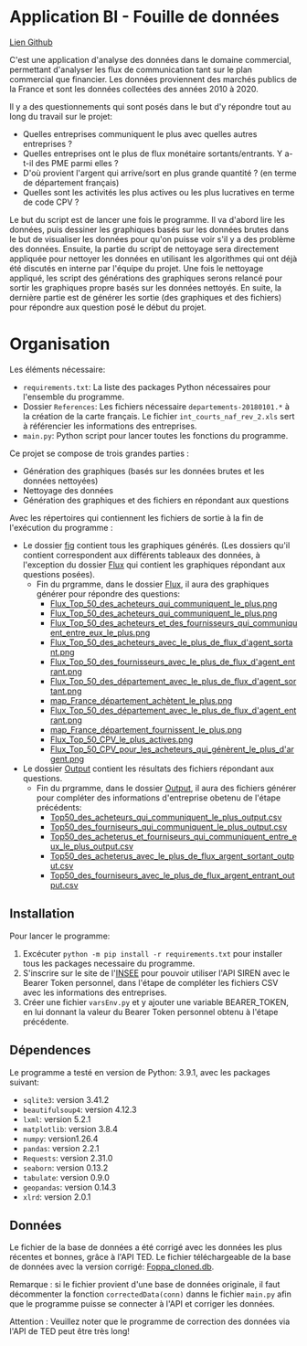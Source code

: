 # Application BI - Fouille de données
[Lien Github](https://github.com/Luo-Ying/Application-BI-Feuille-de-donn-es-)

C'est une application d'analyse des données dans le domaine commercial, permettant d'analyser les flux de communication tant sur le plan commercial que financier. Les données proviennent des marchés publics de la France et sont les données collectées des années 2010 à 2020.

Il y a des questionnements qui sont posés dans le but d'y répondre tout au long du travail sur le projet:

- Quelles entreprises communiquent le plus avec quelles autres entreprises ?
- Quelles entreprises ont le plus de flux monétaire sortants/entrants. Y a-t-il des PME parmi elles ?
- D'où provient l'argent qui arrive/sort en plus grande quantité ? (en terme de département français)
- Quelles sont les activités les plus actives ou les plus lucratives en terme de code CPV ?

Le but du script est de lancer une fois le programme. Il va d'abord lire les données, puis dessiner les graphiques basés sur les données brutes dans le but de visualiser les données pour qu'on puisse voir s'il y a des problème des données. Ensuite, la partie du script de nettoyage sera directement appliquée pour nettoyer les données en utilisant les algorithmes qui ont déjà été discutés en interne par l'équipe du projet. Une fois le nettoyage appliqué, les script des générations des graphiques serons relancé pour sortir les graphiques propre basés sur les données nettoyés. En suite, la dernière partie est de générer les sortie (des graphiques et des fichiers) pour répondre aux question posé le début du projet.

# Organisation

Les éléments nécessaire:

- `requirements.txt`: La liste des packages Python nécessaires pour l'ensemble du programme.
- Dossier `References`: Les fichiers nécessaire `departements-20180101.*` à la création de la carte français. Le fichier `int_courts_naf_rev_2.xls` sert à référencier les informations des entreprises.
- `main.py`: Python script pour lancer toutes les fonctions du programme.

Ce projet se compose de trois grandes parties :

- Génération des graphiques (basés sur les données brutes et les données nettoyées)
- Nettoyage des données
- Génération des graphiques et des fichiers en répondant aux questions

Avec les répertoires qui contiennent les fichiers de sortie à la fin de l'exécution du programme :

- Le dossier [fig](./fig) contient tous les graphiques générés. (Les dossiers qu'il contient correspondent aux différents tableaux des données, à l'exception du dossier [Flux](./fig/Flux) qui contient les graphiques répondant aux questions posées).
  - Fin du prgramme, dans le dossier [Flux](./fig/Flux), il aura des graphiques générer pour répondre des questions:
    - [Flux_Top_50_des_acheteurs_qui_communiquent_le_plus.png](./fig/Flux/Flux_Top_50_des_acheteurs_qui_communiquent_le_plus_hist.png)
    - [Flux_Top_50_des_acheteurs_qui_communiquent_le_plus.png](./fig/Flux/Flux_Top_50_des_acheteurs_qui_communiquent_le_plus_hist.png)
    - [Flux_Top_50_des_acheteurs_et_des_fournisseurs_qui_communiquent_entre_eux_le_plus.png](./fig/Flux/Flux_Top_50_des_acheteurs_et_des_fournisseurs_qui_communiquent_entre_eux_le_plus_hist.png)
    - [Flux_Top_50_des_acheteurs_avec_le_plus_de_flux_d'agent_sortant.png](./fig/Flux/Flux_Top_50_des_acheteurs_avec_le_plus_de_flux_d'agent_sortant_hist_with_log.png)
    - [Flux_Top_50_des_fournisseurs_avec_le_plus_de_flux_d'agent_entrant.png](./fig/Flux/Flux_Top_50_des_fournisseurs_avec_le_plus_de_flux_d'agent_entrant_hist_with_log.png)
    - [Flux_Top_50_des_département_avec_le_plus_de_flux_d'agent_sortant.png](./fig/Flux/Flux_Top_50_des_département_avec_le_plus_de_flux_d'agent_sortant_hist_with_log.png)
    - [map_France_département_achètent_le_plus.png](./fig/Flux/Flux_Les_département_qui_achètent_le_plus_hist_pivot.png)
    - [Flux_Top_50_des_département_avec_le_plus_de_flux_d'agent_entrant.png](./fig/Flux/Flux_Top_50_des_département_avec_le_plus_de_flux_d'agent_entrant_hist_with_log.png)
    - [map_France_département_fournissent_le_plus.png](./fig/Flux/Flux_Les_département_qui_fournissent_le_plus_hist_pivot.png)
    - [Flux_Top_50_CPV_le_plus_actives.png](./fig/Flux/Flux_Top_50_CPV_flux_hist.png)
    - [Flux_Top_50_CPV_pour_les_acheteurs_qui_génèrent_le_plus_d'argent.png](./fig/Flux/Flux_Top_50_CPV_pour_les_acheteurs_qui_génèrent_le_plus_d'argent_hist_with_log.png)
- Le dossier [Output](./Output) contient les résultats des fichiers répondant aux questions.
  - Fin du prgramme, dans le dossier [Output](./Output), il aura des fichiers générer pour compléter des informations d'entreprise obetenu de l'étape précédents:
    - [Top50_des_acheteurs_qui_communiquent_le_plus_output.csv](./Output/Top50/Top50_des_acheteurs_qui_communiquent_le_plus_output.csv)
    - [Top50_des_fourniseurs_qui_communiquent_le_plus_output.csv](./Output/Top50/Top50_des_fourniseurs_qui_communiquent_le_plus_output.csv)
    - [Top50_des_acheterus_et_fourniseurs_qui_communiquent_entre_eux_le_plus_output.csv](./Output/Top50/Top50_des_acheterus_et_fourniseurs_qui_communiquent_entre_eux_le_plus_output.csv)
    - [Top50_des_acheterus_avec_le_plus_de_flux_argent_sortant_output.csv](./Output/Top50/Top50_des_acheterus_avec_le_plus_de_flux_argent_sortant_output.csv)
    - [Top50_des_fourniseurs_avec_le_plus_de_flux_argent_entrant_output.csv](./Output/Top50/Top50_des_fourniseurs_avec_le_plus_de_flux_argent_entrant_output.csv)


## Installation

Pour lancer le programme:

1. Excécuter `python -m pip install -r requirements.txt` pour installer tous les packages necessaire du programme.
2. S'inscrire sur le site de l'[INSEE](https://api.insee.fr/catalogue/site/themes/wso2/subthemes/insee/pages/sign-up.jag) pour pouvoir utiliser l'API SIREN avec le Bearer Token personnel, dans l'étape de compléter les fichiers CSV avec les informations des entreprises.
3. Créer une fichier `varsEnv.py` et y ajouter une variable BEARER_TOKEN, en lui donnant la valeur du Bearer Token personnel obtenu à l'étape précédente.


## Dépendences

Le programme a testé en version de Python: 3.9.1, avec les packages suivant:

- `sqlite3`: version 3.41.2
- `beautifulsoup4`: version 4.12.3
- `lxml`: version 5.2.1
- `matplotlib`: version 3.8.4
- `numpy`: version1.26.4
- `pandas`: version 2.2.1
- `Requests`: version 2.31.0
- `seaborn`: version 0.13.2
- `tabulate`: version 0.9.0
- `geopandas`: version 0.14.3
- `xlrd`: version 2.0.1


## Données

Le fichier de la base de données a été corrigé avec les données les plus récentes et bonnes, grâce à l'API TED. Le fichier téléchargeable de la base de données avec la version corrigé: [Foppa_cloned.db](https://drive.google.com/file/d/1plHB8bFOZoYeutf7NwbE1q4vqFN9kOal/view?usp=drive_link).

Remarque : si le fichier provient d'une base de données originale, il faut décommenter la fonction `correctedData(conn)` danns le fichier `main.py` afin que le programme puisse se connecter à l'API et corriger les données.

Attention : Veuillez noter que le programme de correction des données via l'API de TED peut être très long!
